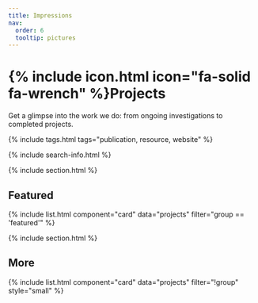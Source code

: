 ```yaml
---
title: Impressions
nav:
  order: 6
  tooltip: pictures
---
```


# {% include icon.html icon="fa-solid fa-wrench" %}Projects

Get a glimpse into the work we do: from ongoing investigations to completed projects.

{% include tags.html tags="publication, resource, website" %}

{% include search-info.html %}

{% include section.html %}

## Featured

{% include list.html component="card" data="projects" filter="group == 'featured'" %}

{% include section.html %}

## More

{% include list.html component="card" data="projects" filter="!group" style="small" %}
